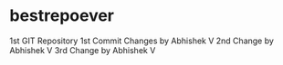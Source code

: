 # bestrepoever
1st GIT Repository
1st Commit
Changes by Abhishek V
2nd Change by Abhishek V
3rd Change by Abhishek V